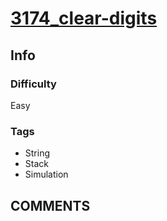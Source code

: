 # [3174_clear-digits](https://leetcode.com/problems/clear-digits/)

## Info

### Difficulty

Easy

### Tags

- String
- Stack
- Simulation

## __COMMENTS__

> 
